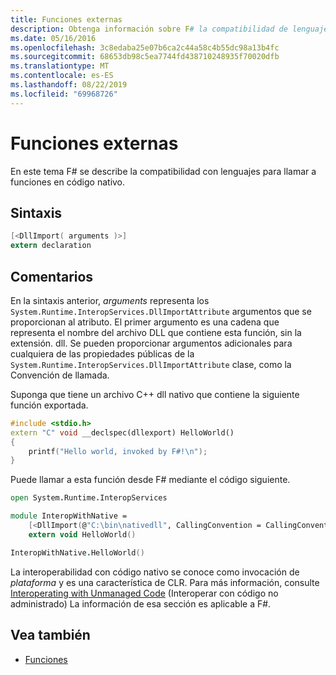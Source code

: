 ```yaml
---
title: Funciones externas
description: Obtenga información sobre F# la compatibilidad de lenguajes para llamar a funciones en código nativo.
ms.date: 05/16/2016
ms.openlocfilehash: 3c8edaba25e07b6ca2c44a58c4b55dc98a13b4fc
ms.sourcegitcommit: 68653db98c5ea7744fd438710248935f70020dfb
ms.translationtype: MT
ms.contentlocale: es-ES
ms.lasthandoff: 08/22/2019
ms.locfileid: "69968726"
---
```

# <a name="external-functions"></a>Funciones externas

En este tema F# se describe la compatibilidad con lenguajes para llamar a funciones en código nativo.

## <a name="syntax"></a>Sintaxis

```fsharp
[<DllImport( arguments )>]
extern declaration
```

## <a name="remarks"></a>Comentarios

En la sintaxis anterior, *arguments* representa los `System.Runtime.InteropServices.DllImportAttribute` argumentos que se proporcionan al atributo. El primer argumento es una cadena que representa el nombre del archivo DLL que contiene esta función, sin la extensión. dll. Se pueden proporcionar argumentos adicionales para cualquiera de las propiedades públicas de la `System.Runtime.InteropServices.DllImportAttribute` clase, como la Convención de llamada.

Suponga que tiene un archivo C++ dll nativo que contiene la siguiente función exportada.

```cpp
#include <stdio.h>
extern "C" void __declspec(dllexport) HelloWorld()
{
    printf("Hello world, invoked by F#!\n");
}
```

Puede llamar a esta función desde F# mediante el código siguiente.

```fsharp
open System.Runtime.InteropServices

module InteropWithNative =
    [<DllImport(@"C:\bin\nativedll", CallingConvention = CallingConvention.Cdecl)>]
    extern void HelloWorld()

InteropWithNative.HelloWorld()
```

La interoperabilidad con código nativo se conoce como invocación de *plataforma* y es una característica de CLR. Para más información, consulte [Interoperating with Unmanaged Code](../../../framework/interop/index.md) (Interoperar con código no administrado) La información de esa sección es aplicable a F#.

## <a name="see-also"></a>Vea también

- [Funciones](index.md)
